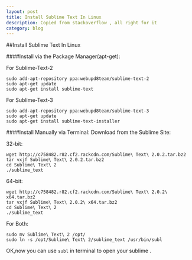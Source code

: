 ```yaml
---
layout: post
title: Install Sublime Text In Linux
description: Copied from stackoverflow , all right for it 
category: blog
---
```



##Install Sublime Text In Linux

####Install via the Package Manager(apt-get):

For Sublime-Text-2     
```
sudo add-apt-repository ppa:webupd8team/sublime-text-2
sudo apt-get update
sudo apt-get install sublime-text
```

For Sublime-Text-3
```
sudo add-apt-repository ppa:webupd8team/sublime-text-3
sudo apt-get update
sudo apt-get install sublime-text-installer
```

####Install Manually via Terminal:
Download from the Sublime Site:   

32-bit:     
```
wget http://c758482.r82.cf2.rackcdn.com/Sublime\ Text\ 2.0.2.tar.bz2
tar vxjf Sublime\ Text\ 2.0.2.tar.bz2
cd Sublime\ Text\ 2
./sublime_text
```

64-bit:       
```
wget http://c758482.r82.cf2.rackcdn.com/Sublime\ Text\ 2.0.2\ x64.tar.bz2
tar vxjf Sublime\ Text\ 2.0.2\ x64.tar.bz2
cd Sublime\ Text\ 2
./sublime_text
```

For Both:         
```
sudo mv Sublime\ Text\ 2 /opt/
sudo ln -s /opt/Sublime\ Text\ 2/sublime_text /usr/bin/subl
```

OK,now you can use `subl` in terminal to open your  sublime .    
